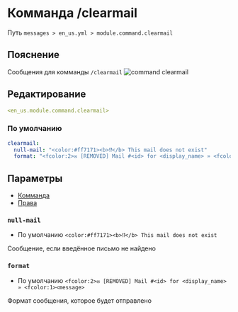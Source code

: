 # Комманда /clearmail
Путь `messages > en_us.yml > module.command.clearmail`

## Пояснение
Сообщения для комманды `/clearmail`
![command clearmail](/commandclearmail.png)

## Редактирование
```yaml
<en_us.module.command.clearmail>
```

### По умолчанию
```yaml
clearmail:
  null-mail: "<color:#ff7171><b>⁉</b> This mail does not exist"
  format: "<fcolor:2>✉ [REMOVED] Mail #<id> for <display_name> » <fcolor:1><message>"
```

## Параметры

- [Комманда](/en/commands/module/command/clearmail/)
- [Права](/en/permissions/module/command/clearmail/)

### `null-mail`
- По умолчанию `<color:#ff7171><b>⁉</b> This mail does not exist`

Сообщение, если введённое письмо не найдено

### `format`
- По умолчанию `<fcolor:2>✉ [REMOVED] Mail #<id> for <display_name> » <fcolor:1><message>`

Формат сообщения, которое будет отправлено

